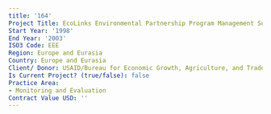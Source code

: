 ```yaml
---
title: '164'
Project Title: EcoLinks Environmental Partnership Program Management Support
Start Year: '1998'
End Year: '2003'
ISO3 Code: EEE
Region: Europe and Eurasia
Country: Europe and Eurasia
Client/ Donor: USAID/Bureau for Economic Growth, Agriculture, and Trade
Is Current Project? (true/false): false
Practice Area:
- Monitoring and Evaluation
Contract Value USD: ''
---
```


